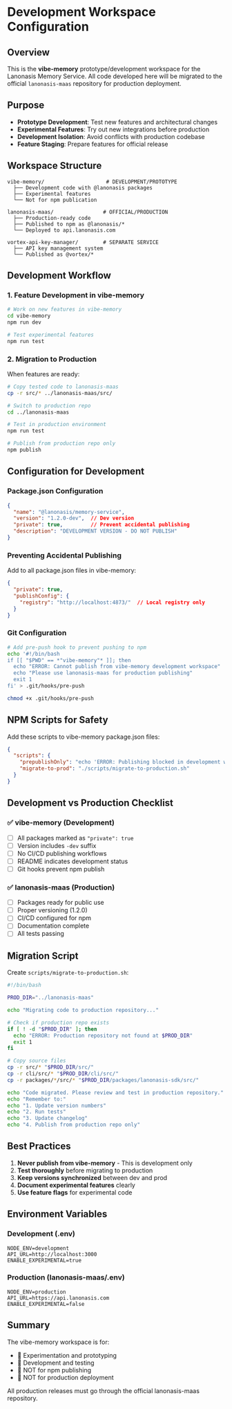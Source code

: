 # Development Workspace Configuration

## Overview
This is the **vibe-memory** prototype/development workspace for the Lanonasis Memory Service. 
All code developed here will be migrated to the official `lanonasis-maas` repository for production deployment.

## Purpose
- **Prototype Development**: Test new features and architectural changes
- **Experimental Features**: Try out new integrations before production
- **Development Isolation**: Avoid conflicts with production codebase
- **Feature Staging**: Prepare features for official release

## Workspace Structure

```
vibe-memory/                    # DEVELOPMENT/PROTOTYPE
  ├── Development code with @lanonasis packages
  ├── Experimental features
  └── Not for npm publication

lanonasis-maas/                # OFFICIAL/PRODUCTION
  ├── Production-ready code
  ├── Published to npm as @lanonasis/*
  └── Deployed to api.lanonasis.com

vortex-api-key-manager/        # SEPARATE SERVICE
  ├── API key management system
  └── Published as @vortex/*
```

## Development Workflow

### 1. Feature Development in vibe-memory
```bash
# Work on new features in vibe-memory
cd vibe-memory
npm run dev

# Test experimental features
npm run test
```

### 2. Migration to Production
When features are ready:
```bash
# Copy tested code to lanonasis-maas
cp -r src/* ../lanonasis-maas/src/

# Switch to production repo
cd ../lanonasis-maas

# Test in production environment
npm run test

# Publish from production repo only
npm publish
```

## Configuration for Development

### Package.json Configuration
```json
{
  "name": "@lanonasis/memory-service",
  "version": "1.2.0-dev",  // Dev version
  "private": true,         // Prevent accidental publishing
  "description": "DEVELOPMENT VERSION - DO NOT PUBLISH"
}
```

### Preventing Accidental Publishing
Add to all package.json files in vibe-memory:
```json
{
  "private": true,
  "publishConfig": {
    "registry": "http://localhost:4873/"  // Local registry only
  }
}
```

### Git Configuration
```bash
# Add pre-push hook to prevent pushing to npm
echo '#!/bin/bash
if [[ "$PWD" == *"vibe-memory"* ]]; then
  echo "ERROR: Cannot publish from vibe-memory development workspace"
  echo "Please use lanonasis-maas for production publishing"
  exit 1
fi' > .git/hooks/pre-push

chmod +x .git/hooks/pre-push
```

## NPM Scripts for Safety

Add these scripts to vibe-memory package.json files:
```json
{
  "scripts": {
    "prepublishOnly": "echo 'ERROR: Publishing blocked in development workspace' && exit 1",
    "migrate-to-prod": "./scripts/migrate-to-production.sh"
  }
}
```

## Development vs Production Checklist

### ✅ vibe-memory (Development)
- [ ] All packages marked as `"private": true`
- [ ] Version includes `-dev` suffix
- [ ] No CI/CD publishing workflows
- [ ] README indicates development status
- [ ] Git hooks prevent npm publish

### ✅ lanonasis-maas (Production)
- [ ] Packages ready for public use
- [ ] Proper versioning (1.2.0)
- [ ] CI/CD configured for npm
- [ ] Documentation complete
- [ ] All tests passing

## Migration Script

Create `scripts/migrate-to-production.sh`:
```bash
#!/bin/bash

PROD_DIR="../lanonasis-maas"

echo "Migrating code to production repository..."

# Check if production repo exists
if [ ! -d "$PROD_DIR" ]; then
  echo "ERROR: Production repository not found at $PROD_DIR"
  exit 1
fi

# Copy source files
cp -r src/* "$PROD_DIR/src/"
cp -r cli/src/* "$PROD_DIR/cli/src/"
cp -r packages/*/src/* "$PROD_DIR/packages/lanonasis-sdk/src/"

echo "Code migrated. Please review and test in production repository."
echo "Remember to:"
echo "1. Update version numbers"
echo "2. Run tests"
echo "3. Update changelog"
echo "4. Publish from production repo only"
```

## Best Practices

1. **Never publish from vibe-memory** - This is development only
2. **Test thoroughly** before migrating to production
3. **Keep versions synchronized** between dev and prod
4. **Document experimental features** clearly
5. **Use feature flags** for experimental code

## Environment Variables

### Development (.env)
```
NODE_ENV=development
API_URL=http://localhost:3000
ENABLE_EXPERIMENTAL=true
```

### Production (lanonasis-maas/.env)
```
NODE_ENV=production
API_URL=https://api.lanonasis.com
ENABLE_EXPERIMENTAL=false
```

## Summary

The vibe-memory workspace is for:
- 🧪 Experimentation and prototyping
- 🔧 Development and testing
- 🚫 NOT for npm publishing
- 🚫 NOT for production deployment

All production releases must go through the official lanonasis-maas repository.